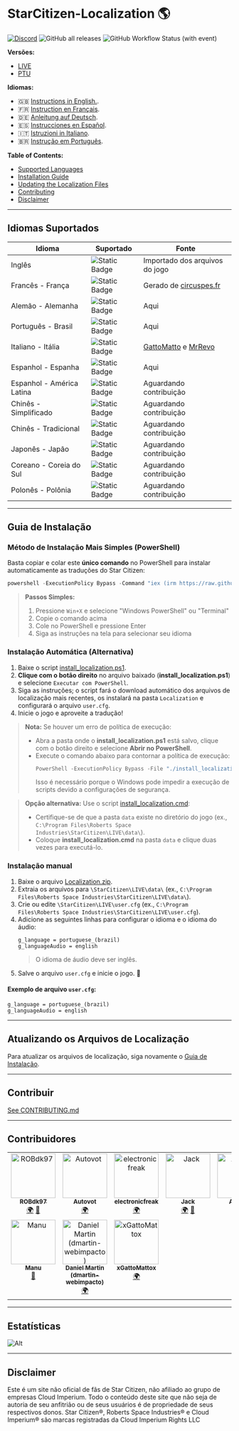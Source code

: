 # StarCitizen-Localization 🌎

[![Discord](https://img.shields.io/discord/1185135396112322620?logo=discord&label=discord)](https://discord.gg/Gbvz9fTmZU)
![GitHub all releases](https://img.shields.io/github/downloads/Dymerz/StarCitizen-Localization/total)
![GitHub Workflow Status (with event)](https://img.shields.io/github/actions/workflow/status/Dymerz/StarCitizen-Localization/.github%2Fworkflows%2Fvalidate-global-ini.yaml?event=push&label=INI%20Validation&link=https%3A%2F%2Fgithub.com%2FDymerz%2FStarCitizen-Localization%2Factions%2Fworkflows%2Fvalidate-global-ini.yaml)

**Versões:**
- [LIVE](https://github.com/Dymerz/StarCitizen-Localization/blob/main/README_ptbr.md)
- [PTU](https://github.com/Dymerz/StarCitizen-Localization/blob/ptu/README_ptbr.md)

**Idiomas:**
- 🇬🇧 [Instructions in English.](README.md).
- 🇫🇷 [Instruction en Français](README_fr.md).
- 🇩🇪 [Anleitung auf Deutsch](README_de.md).
- 🇪🇸 [Instrucciones en Español](README_es.md).
- 🇮🇹 [Istruzioni in Italiano](README_it.md).
- 🇧🇷 [Instrução em Português](README_ptbr.md).

**Table of Contents:**
- [Supported Languages](#supported-languages)
- [Installation Guide](#installation-guide)
- [Updating the Localization Files](#contributing)
- [Contributing](#contributing)
- [Disclaimer](#Disclaimer)

---
## Idiomas Suportados

| Idioma                  | Suportado | Fonte |
|--------------------------|-----------|-------|
| Inglês                  | ![Static Badge](https://img.shields.io/badge/4.2.1-PTUbrightgreen) | Importado dos arquivos do jogo |
| Francês - França        | ![Static Badge](https://img.shields.io/badge/4.2.0-LIVE-orange) | Gerado de [circuspes.fr](https://traduction.circuspes.fr) |
| Alemão - Alemanha       | ![Static Badge](https://img.shields.io/badge/4.2.1-PTU-brightgreen) | Aqui |
| Português - Brasil      | ![Static Badge](https://img.shields.io/badge/4.2.0-LIVE-orange) | Aqui |
| Italiano - Itália       | ![Static Badge](https://img.shields.io/badge/3.24.1-LIVE-yellow) | [GattoMatto](https://robertsspaceindustries.com/citizens/GattoMatto) e [MrRevo](https://robertsspaceindustries.com/citizens/MrRevo) |
| Espanhol - Espanha      | ![Static Badge](https://img.shields.io/badge/3.23.1a-LIVE-orange) | Aqui |
| Espanhol - América Latina | ![Static Badge](https://img.shields.io/badge/x.xx.x-LIVE-darkred) | Aguardando contribuição |
| Chinês - Simplificado   | ![Static Badge](https://img.shields.io/badge/x.xx.x-LIVE-darkred) | Aguardando contribuição |
| Chinês - Tradicional    | ![Static Badge](https://img.shields.io/badge/x.xx.x-LIVE-darkred) | Aguardando contribuição |
| Japonês - Japão         | ![Static Badge](https://img.shields.io/badge/x.xx.x-LIVE-darkred) | Aguardando contribuição |
| Coreano - Coreia do Sul | ![Static Badge](https://img.shields.io/badge/x.xx.x-LIVE-darkred) | Aguardando contribuição |
| Polonês - Polônia       | ![Static Badge](https://img.shields.io/badge/x.xx.x-LIVE-darkred) | Aguardando contribuição |

---
## Guia de Instalação

### Método de Instalação Mais Simples (PowerShell)

Basta copiar e colar este **único comando** no PowerShell para instalar automaticamente as traduções do Star Citizen:

```powershell
powershell -ExecutionPolicy Bypass -Command "iex (irm https://raw.githubusercontent.com/Dymerz/StarCitizen-Localization/main/tools/install_localization.ps1)"
```

> **Passos Simples:**
> 1. Pressione `Win+X` e selecione "Windows PowerShell" ou "Terminal"
> 2. Copie o comando acima
> 3. Cole no PowerShell e pressione Enter
> 4. Siga as instruções na tela para selecionar seu idioma

### Instalação Automática (Alternativa)

1. Baixe o script [install_localization.ps1](https://github.com/Dymerz/StarCitizen-Localization/releases/latest/download/install_localization.ps1).
2. **Clique com o botão direito** no arquivo baixado (**install_localization.ps1**) e selecione `Executar com PowerShell`.
3. Siga as instruções; o script fará o download automático dos arquivos de localização mais recentes, os instalará na pasta `Localization` e configurará o arquivo `user.cfg`.
4. Inicie o jogo e aproveite a tradução!

> **Nota:** Se houver um erro de política de execução:
> - Abra a pasta onde o **install_localization.ps1** está salvo, clique com o botão direito e selecione **Abrir no PowerShell**.
> - Execute o comando abaixo para contornar a política de execução:
>   ```powershell
>   PowerShell -ExecutionPolicy Bypass -File "./install_localization.ps1"
>   ```
>   Isso é necessário porque o Windows pode impedir a execução de scripts devido a configurações de segurança.

> **Opção alternativa:** Use o script [install_localization.cmd](https://github.com/Dymerz/StarCitizen-Localization/releases/latest/download/install_localization.cmd):
> - Certifique-se de que a pasta `data` existe no diretório do jogo (ex., `C:\Program Files\Roberts Space Industries\StarCitizen\LIVE\data\`).
> - Coloque **install_localization.cmd** na pasta `data` e clique duas vezes para executá-lo.

### Instalação manual

1. Baixe o arquivo [Localization.zip](https://github.com/Dymerz/StarCitizen-Localization/releases/latest/download/Localization.zip).
2. Extraia os arquivos para `\StarCitizen\LIVE\data\` (ex., `C:\Program Files\Roberts Space Industries\StarCitizen\LIVE\data\`).
3. Crie ou edite `\StarCitizen\LIVE\user.cfg` (ex., `C:\Program Files\Roberts Space Industries\StarCitizen\LIVE\user.cfg`).
4. Adicione as seguintes linhas para configurar o idioma e o idioma do áudio:
   ```plaintext
   g_language = portuguese_(brazil)
   g_languageAudio = english
   ```
   > O idioma de áudio deve ser inglês.
5. Salve o arquivo `user.cfg` e inicie o jogo. 🚀

#### Exemplo de arquivo `user.cfg`:
```plaintext
g_language = portuguese_(brazil)
g_languageAudio = english
```

---
## Atualizando os Arquivos de Localização
Para atualizar os arquivos de localização, siga novamente o [Guia de Instalação](#guia-de-instalação).

---
## Contribuir
[See CONTRIBUTING.md](CONTRIBUTING.md)

---
## Contribuidores
<!-- ALL-CONTRIBUTORS-LIST:START - Do not remove or modify this section -->
<!-- prettier-ignore-start -->
<!-- markdownlint-disable -->
<table>
  <tbody>
    <tr>
      <td align="center" valign="top" width="14.28%"><a href="https://github.com/ROBdk97"><img src="https://avatars.githubusercontent.com/u/9892024?v=4?s=100" width="100px;" alt="ROBdk97"/><br /><sub><b>ROBdk97</b></sub></a><br /><a href="#translation-ROBdk97" title="Translation">🌍</a> <a href="#projectManagement-ROBdk97" title="Project Management">📆</a></td>
      <td align="center" valign="top" width="14.28%"><a href="https://github.com/Autovot"><img src="https://avatars.githubusercontent.com/u/87210193?v=4?s=100" width="100px;" alt="Autovot"/><br /><sub><b>Autovot</b></sub></a><br /><a href="#translation-Autovot" title="Translation">🌍</a></td>
      <td align="center" valign="top" width="14.28%"><a href="https://github.com/electronicfreak"><img src="https://avatars.githubusercontent.com/u/11193801?v=4?s=100" width="100px;" alt="electronicfreak"/><br /><sub><b>electronicfreak</b></sub></a><br /><a href="#translation-electronicfreak" title="Translation">🌍</a></td>
      <td align="center" valign="top" width="14.28%"><a href="https://github.com/Jack-mk"><img src="https://avatars.githubusercontent.com/u/22667101?v=4?s=100" width="100px;" alt="Jack"/><br /><sub><b>Jack</b></sub></a><br /><a href="#translation-Jack-mk" title="Translation">🌍</a> <a href="#projectManagement-Jack-mk" title="Project Management">📆</a></td>
      <td align="center" valign="top" width="14.28%"><a href="https://github.com/Auhrus"><img src="https://avatars.githubusercontent.com/u/57270834?v=4?s=100" width="100px;" alt="Auhrus"/><br /><sub><b>Auhrus</b></sub></a><br /><a href="#translation-Auhrus" title="Translation">🌍</a> <a href="#projectManagement-Auhrus" title="Project Management">📆</a></td>
      <td align="center" valign="top" width="14.28%"><a href="https://github.com/Nxzzin"><img src="https://avatars.githubusercontent.com/u/148262077?v=4?s=100" width="100px;" alt="Nxzzin"/><br /><sub><b>Nxzzin</b></sub></a><br /><a href="#translation-Nxzzin" title="Translation">🌍</a></td>
      <td align="center" valign="top" width="14.28%"><a href="https://github.com/InterPlay02"><img src="https://avatars.githubusercontent.com/u/23037423?v=4?s=100" width="100px;" alt="InterPlay"/><br /><sub><b>InterPlay</b></sub></a><br /><a href="#translation-InterPlay02" title="Translation">🌍</a></td>
    </tr>
    <tr>
      <td align="center" valign="top" width="14.28%"><a href="https://github.com/Brill65"><img src="https://avatars.githubusercontent.com/u/8363399?v=4?s=100" width="100px;" alt="Manu"/><br /><sub><b>Manu</b></sub></a><br /><a href="#review-Brill65" title="Reviewed Pull Requests">👀</a></td>
      <td align="center" valign="top" width="14.28%"><a href="https://github.com/danidomen"><img src="https://avatars.githubusercontent.com/u/5998908?v=4?s=100" width="100px;" alt="Daniel Martin (dmartin-webimpacto)"/><br /><sub><b>Daniel Martin (dmartin-webimpacto)</b></sub></a><br /><a href="#translation-danidomen" title="Translation">🌍</a></td>
	  <td align="center" valign="top" width="14.28%"><a href="https://github.com/xGattoMattox"><img src="https://avatars.githubusercontent.com/u/149336969?v=4?s=100" width="100px;" alt="xGattoMattox"/><br /><sub><b>xGattoMattox</b></sub></a><br /><a href="#translation-xGattoMattox" title="Translation">🌍</a></td>
    </tr>
  </tbody>
</table>

<!-- markdownlint-restore -->
<!-- prettier-ignore-end -->

<!-- ALL-CONTRIBUTORS-LIST:END -->

---
## Estatísticas
![Alt](https://repobeats.axiom.co/api/embed/771a52550a3333c3934d1fb5a03fffa14119471a.svg "Repobeats analytics image")

---
## Disclaimer
Este é um site não oficial de fãs de Star Citizen, não afiliado ao grupo de empresas Cloud Imperium. Todo o conteúdo deste site que não seja de autoria de seu anfitrião ou de seus usuários é de propriedade de seus respectivos donos. Star Citizen®, Roberts Space Industries® e Cloud Imperium® são marcas registradas da Cloud Imperium Rights LLC

